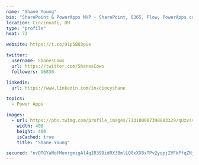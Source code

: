 ```yaml
---
name: "Shane Young"
bio: "SharePoint & PowerApps MVP - SharePoint, O365, Flow, PowerApps consulting? @PowerApps911 | Pure Snark? You found it."
location: Cincinnati, OH
type: "profile"
heat: 72

website: https://t.co/91p5BQ3pUe

twitter:
  username: ShanesCows
  url: https://twitter.com/ShanesCows
  followers: 16830

linkedin:
  url: https://www.linkedin.com/in/cincyshane

topics:
  - Power Apps

images:
  - url: https://pbs.twimg.com/profile_images/713100007398883329/qUzvsvQ3_400x400.jpg
    width: 400
    height: 400
    isCached: true
    title: "Shane Young"

secured: "nvDTGYaNofMen+gmigAl4q1R399idRX3BmlLQ0xXX8xTPv2yqpjZVFkPfqZNjmvYDvX6yHXG6QxIDLrwZiOws8gBUxfSjh+ExKSpgFBP5TFQuLFC3+LW15vOPZXcyTp2CQAuqXGmmen2vckycg17wiA0aeu3FkA6e/iLPTVP1frNQkUHnVtAqwXQZNXmbwgcsIq0ZBpSfC7EEkP3zLRZl42a+qfk6zthPoReynT/yivuJnYxlPAJuK6UnKK6KXzmwP6Av+VHTqRegfCrSO78yirl+oNtVt5NvDNnSqfy9IqtSJFqk/sh/TBiJLq0Vvf/nvp+hKOb/Up1tM6O4TD0ETwevYGLnSmgPPdi9/+Qq9uJJpzufZCI1ZHPoU5aSPB+lEQTiRq9V9l3ILBqL+u9nyxw9MF5b6HAvtWOmcyq4Fg=;4NzkWMU7QSkHtdyJmNaYiA=="
---
```


